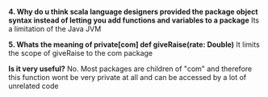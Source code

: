 **4. Why do u think scala language designers provided the package object syntax instead of letting you add functions and variables to a package**
Its a limitation of the Java JVM

**5. Whats the meaning of private[com] def giveRaise(rate: Double)**
It limits the scope of giveRaise to the com package

**Is it very useful?**
No. Most packages are children of "com" and therefore this function wont be 
very private at all and can be accessed by a lot of unrelated code